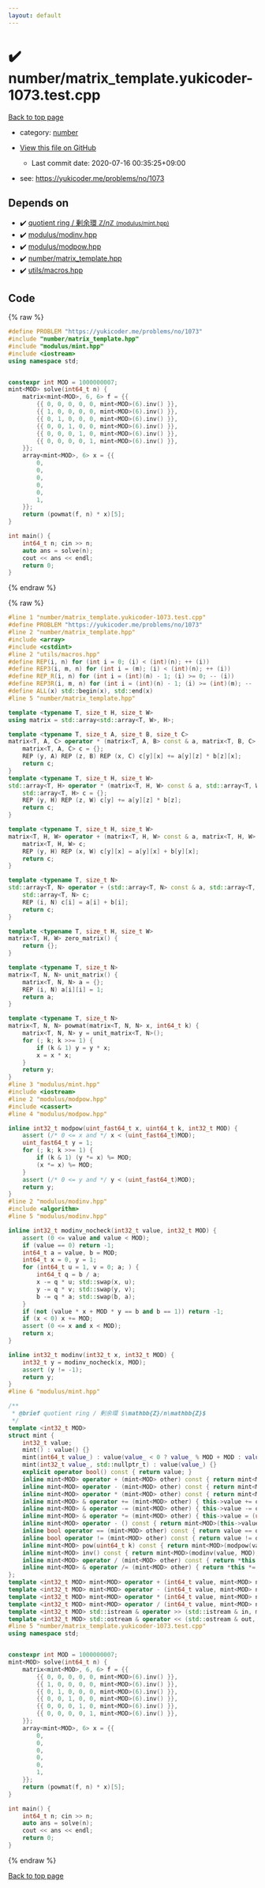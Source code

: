 ```yaml
---
layout: default
---
```


<!-- mathjax config similar to math.stackexchange -->
<script type="text/javascript" async
  src="https://cdnjs.cloudflare.com/ajax/libs/mathjax/2.7.5/MathJax.js?config=TeX-MML-AM_CHTML">
</script>
<script type="text/x-mathjax-config">
  MathJax.Hub.Config({
    TeX: { equationNumbers: { autoNumber: "AMS" }},
    tex2jax: {
      inlineMath: [ ['$','$'] ],
      processEscapes: true
    },
    "HTML-CSS": { matchFontHeight: false },
    displayAlign: "left",
    displayIndent: "2em"
  });
</script>

<script type="text/javascript" src="https://cdnjs.cloudflare.com/ajax/libs/jquery/3.4.1/jquery.min.js"></script>
<script src="https://cdn.jsdelivr.net/npm/jquery-balloon-js@1.1.2/jquery.balloon.min.js" integrity="sha256-ZEYs9VrgAeNuPvs15E39OsyOJaIkXEEt10fzxJ20+2I=" crossorigin="anonymous"></script>
<script type="text/javascript" src="../../assets/js/copy-button.js"></script>
<link rel="stylesheet" href="../../assets/css/copy-button.css" />


# :heavy_check_mark: number/matrix_template.yukicoder-1073.test.cpp

<a href="../../index.html">Back to top page</a>

* category: <a href="../../index.html#b1bc248a7ff2b2e95569f56de68615df">number</a>
* <a href="{{ site.github.repository_url }}/blob/master/number/matrix_template.yukicoder-1073.test.cpp">View this file on GitHub</a>
    - Last commit date: 2020-07-16 00:35:25+09:00


* see: <a href="https://yukicoder.me/problems/no/1073">https://yukicoder.me/problems/no/1073</a>


## Depends on

* :heavy_check_mark: <a href="../../library/modulus/mint.hpp.html">quotient ring / 剰余環 $\mathbb{Z}/n\mathbb{Z}$ <small>(modulus/mint.hpp)</small></a>
* :heavy_check_mark: <a href="../../library/modulus/modinv.hpp.html">modulus/modinv.hpp</a>
* :heavy_check_mark: <a href="../../library/modulus/modpow.hpp.html">modulus/modpow.hpp</a>
* :heavy_check_mark: <a href="../../library/number/matrix_template.hpp.html">number/matrix_template.hpp</a>
* :heavy_check_mark: <a href="../../library/utils/macros.hpp.html">utils/macros.hpp</a>


## Code

<a id="unbundled"></a>
{% raw %}
```cpp
#define PROBLEM "https://yukicoder.me/problems/no/1073"
#include "number/matrix_template.hpp"
#include "modulus/mint.hpp"
#include <iostream>
using namespace std;


constexpr int MOD = 1000000007;
mint<MOD> solve(int64_t n) {
    matrix<mint<MOD>, 6, 6> f = {{
        {{ 0, 0, 0, 0, 0, mint<MOD>(6).inv() }},
        {{ 1, 0, 0, 0, 0, mint<MOD>(6).inv() }},
        {{ 0, 1, 0, 0, 0, mint<MOD>(6).inv() }},
        {{ 0, 0, 1, 0, 0, mint<MOD>(6).inv() }},
        {{ 0, 0, 0, 1, 0, mint<MOD>(6).inv() }},
        {{ 0, 0, 0, 0, 1, mint<MOD>(6).inv() }},
    }};
    array<mint<MOD>, 6> x = {{
        0,
        0,
        0,
        0,
        0,
        1,
    }};
    return (powmat(f, n) * x)[5];
}

int main() {
    int64_t n; cin >> n;
    auto ans = solve(n);
    cout << ans << endl;
    return 0;
}

```
{% endraw %}

<a id="bundled"></a>
{% raw %}
```cpp
#line 1 "number/matrix_template.yukicoder-1073.test.cpp"
#define PROBLEM "https://yukicoder.me/problems/no/1073"
#line 2 "number/matrix_template.hpp"
#include <array>
#include <cstdint>
#line 2 "utils/macros.hpp"
#define REP(i, n) for (int i = 0; (i) < (int)(n); ++ (i))
#define REP3(i, m, n) for (int i = (m); (i) < (int)(n); ++ (i))
#define REP_R(i, n) for (int i = (int)(n) - 1; (i) >= 0; -- (i))
#define REP3R(i, m, n) for (int i = (int)(n) - 1; (i) >= (int)(m); -- (i))
#define ALL(x) std::begin(x), std::end(x)
#line 5 "number/matrix_template.hpp"

template <typename T, size_t H, size_t W>
using matrix = std::array<std::array<T, W>, H>;

template <typename T, size_t A, size_t B, size_t C>
matrix<T, A, C> operator * (matrix<T, A, B> const & a, matrix<T, B, C> const & b) {
    matrix<T, A, C> c = {};
    REP (y, A) REP (z, B) REP (x, C) c[y][x] += a[y][z] * b[z][x];
    return c;
}
template <typename T, size_t H, size_t W>
std::array<T, H> operator * (matrix<T, H, W> const & a, std::array<T, W> const & b) {
    std::array<T, H> c = {};
    REP (y, H) REP (z, W) c[y] += a[y][z] * b[z];
    return c;
}

template <typename T, size_t H, size_t W>
matrix<T, H, W> operator + (matrix<T, H, W> const & a, matrix<T, H, W> const & b) {
    matrix<T, H, W> c;
    REP (y, H) REP (x, W) c[y][x] = a[y][x] + b[y][x];
    return c;
}

template <typename T, size_t N>
std::array<T, N> operator + (std::array<T, N> const & a, std::array<T, N> const & b) {
    std::array<T, N> c;
    REP (i, N) c[i] = a[i] + b[i];
    return c;
}

template <typename T, size_t H, size_t W>
matrix<T, H, W> zero_matrix() {
    return {};
}

template <typename T, size_t N>
matrix<T, N, N> unit_matrix() {
    matrix<T, N, N> a = {};
    REP (i, N) a[i][i] = 1;
    return a;
}

template <typename T, size_t N>
matrix<T, N, N> powmat(matrix<T, N, N> x, int64_t k) {
    matrix<T, N, N> y = unit_matrix<T, N>();
    for (; k; k >>= 1) {
        if (k & 1) y = y * x;
        x = x * x;
    }
    return y;
}
#line 3 "modulus/mint.hpp"
#include <iostream>
#line 2 "modulus/modpow.hpp"
#include <cassert>
#line 4 "modulus/modpow.hpp"

inline int32_t modpow(uint_fast64_t x, uint64_t k, int32_t MOD) {
    assert (/* 0 <= x and */ x < (uint_fast64_t)MOD);
    uint_fast64_t y = 1;
    for (; k; k >>= 1) {
        if (k & 1) (y *= x) %= MOD;
        (x *= x) %= MOD;
    }
    assert (/* 0 <= y and */ y < (uint_fast64_t)MOD);
    return y;
}
#line 2 "modulus/modinv.hpp"
#include <algorithm>
#line 5 "modulus/modinv.hpp"

inline int32_t modinv_nocheck(int32_t value, int32_t MOD) {
    assert (0 <= value and value < MOD);
    if (value == 0) return -1;
    int64_t a = value, b = MOD;
    int64_t x = 0, y = 1;
    for (int64_t u = 1, v = 0; a; ) {
        int64_t q = b / a;
        x -= q * u; std::swap(x, u);
        y -= q * v; std::swap(y, v);
        b -= q * a; std::swap(b, a);
    }
    if (not (value * x + MOD * y == b and b == 1)) return -1;
    if (x < 0) x += MOD;
    assert (0 <= x and x < MOD);
    return x;
}

inline int32_t modinv(int32_t x, int32_t MOD) {
    int32_t y = modinv_nocheck(x, MOD);
    assert (y != -1);
    return y;
}
#line 6 "modulus/mint.hpp"

/**
 * @brief quotient ring / 剰余環 $\mathbb{Z}/n\mathbb{Z}$
 */
template <int32_t MOD>
struct mint {
    int32_t value;
    mint() : value() {}
    mint(int64_t value_) : value(value_ < 0 ? value_ % MOD + MOD : value_ >= MOD ? value_ % MOD : value_) {}
    mint(int32_t value_, std::nullptr_t) : value(value_) {}
    explicit operator bool() const { return value; }
    inline mint<MOD> operator + (mint<MOD> other) const { return mint<MOD>(*this) += other; }
    inline mint<MOD> operator - (mint<MOD> other) const { return mint<MOD>(*this) -= other; }
    inline mint<MOD> operator * (mint<MOD> other) const { return mint<MOD>(*this) *= other; }
    inline mint<MOD> & operator += (mint<MOD> other) { this->value += other.value; if (this->value >= MOD) this->value -= MOD; return *this; }
    inline mint<MOD> & operator -= (mint<MOD> other) { this->value -= other.value; if (this->value <    0) this->value += MOD; return *this; }
    inline mint<MOD> & operator *= (mint<MOD> other) { this->value = (uint_fast64_t)this->value * other.value % MOD; return *this; }
    inline mint<MOD> operator - () const { return mint<MOD>(this->value ? MOD - this->value : 0, nullptr); }
    inline bool operator == (mint<MOD> other) const { return value == other.value; }
    inline bool operator != (mint<MOD> other) const { return value != other.value; }
    inline mint<MOD> pow(uint64_t k) const { return mint<MOD>(modpow(value, k, MOD), nullptr); }
    inline mint<MOD> inv() const { return mint<MOD>(modinv(value, MOD), nullptr); }
    inline mint<MOD> operator / (mint<MOD> other) const { return *this * other.inv(); }
    inline mint<MOD> & operator /= (mint<MOD> other) { return *this *= other.inv(); }
};
template <int32_t MOD> mint<MOD> operator + (int64_t value, mint<MOD> n) { return mint<MOD>(value) + n; }
template <int32_t MOD> mint<MOD> operator - (int64_t value, mint<MOD> n) { return mint<MOD>(value) - n; }
template <int32_t MOD> mint<MOD> operator * (int64_t value, mint<MOD> n) { return mint<MOD>(value) * n; }
template <int32_t MOD> mint<MOD> operator / (int64_t value, mint<MOD> n) { return mint<MOD>(value) / n; }
template <int32_t MOD> std::istream & operator >> (std::istream & in, mint<MOD> & n) { int64_t value; in >> value; n = value; return in; }
template <int32_t MOD> std::ostream & operator << (std::ostream & out, mint<MOD> n) { return out << n.value; }
#line 5 "number/matrix_template.yukicoder-1073.test.cpp"
using namespace std;


constexpr int MOD = 1000000007;
mint<MOD> solve(int64_t n) {
    matrix<mint<MOD>, 6, 6> f = {{
        {{ 0, 0, 0, 0, 0, mint<MOD>(6).inv() }},
        {{ 1, 0, 0, 0, 0, mint<MOD>(6).inv() }},
        {{ 0, 1, 0, 0, 0, mint<MOD>(6).inv() }},
        {{ 0, 0, 1, 0, 0, mint<MOD>(6).inv() }},
        {{ 0, 0, 0, 1, 0, mint<MOD>(6).inv() }},
        {{ 0, 0, 0, 0, 1, mint<MOD>(6).inv() }},
    }};
    array<mint<MOD>, 6> x = {{
        0,
        0,
        0,
        0,
        0,
        1,
    }};
    return (powmat(f, n) * x)[5];
}

int main() {
    int64_t n; cin >> n;
    auto ans = solve(n);
    cout << ans << endl;
    return 0;
}

```
{% endraw %}

<a href="../../index.html">Back to top page</a>

